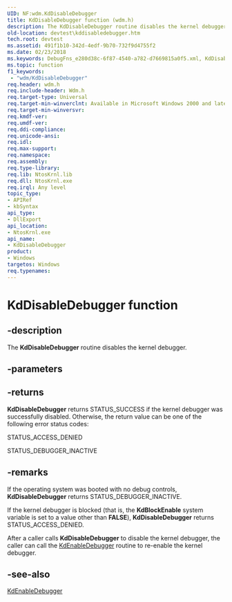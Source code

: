 ```yaml
---
UID: NF:wdm.KdDisableDebugger
title: KdDisableDebugger function (wdm.h)
description: The KdDisableDebugger routine disables the kernel debugger.
old-location: devtest\kddisabledebugger.htm
tech.root: devtest
ms.assetid: 491f1b10-342d-4edf-9b70-732f9d4755f2
ms.date: 02/23/2018
ms.keywords: DebugFns_e280d38c-6f87-4540-a782-d7669815a0f5.xml, KdDisableDebugger, KdDisableDebugger routine [Driver Development Tools], devtest.kddisabledebugger, wdm/KdDisableDebugger
ms.topic: function
f1_keywords:
 - "wdm/KdDisableDebugger"
req.header: wdm.h
req.include-header: Wdm.h
req.target-type: Universal
req.target-min-winverclnt: Available in Microsoft Windows 2000 and later versions of Windows.
req.target-min-winversvr: 
req.kmdf-ver: 
req.umdf-ver: 
req.ddi-compliance: 
req.unicode-ansi: 
req.idl: 
req.max-support: 
req.namespace: 
req.assembly: 
req.type-library: 
req.lib: NtosKrnl.lib
req.dll: NtosKrnl.exe
req.irql: Any level
topic_type:
- APIRef
- kbSyntax
api_type:
- DllExport
api_location:
- NtosKrnl.exe
api_name:
- KdDisableDebugger
product:
- Windows
targetos: Windows
req.typenames: 
---
```


# KdDisableDebugger function


## -description


The <b>KdDisableDebugger</b> routine disables the kernel debugger. 


## -parameters






## -returns



<b>KdDisableDebugger</b> returns STATUS_SUCCESS if the kernel debugger was successfully disabled. Otherwise, the return value can be one of the following error status codes:

STATUS_ACCESS_DENIED

STATUS_DEBUGGER_INACTIVE




## -remarks



If the operating system was booted with no debug controls, <b>KdDisableDebugger</b> returns STATUS_DEBUGGER_INACTIVE.

If the kernel debugger is blocked (that is, the <b>KdBlockEnable</b> system variable is set to a value other than <b>FALSE</b>), <b>KdDisableDebugger</b> returns STATUS_ACCESS_DENIED. 

After a caller calls <b>KdDisableDebugger</b> to disable the kernel debugger, the caller can call the <a href="https://docs.microsoft.com/windows-hardware/drivers/ddi/content/wdm/nf-wdm-kdenabledebugger">KdEnableDebugger</a> routine to re-enable the kernel debugger.




## -see-also




<a href="https://docs.microsoft.com/windows-hardware/drivers/ddi/content/wdm/nf-wdm-kdenabledebugger">KdEnableDebugger</a>
 

 


